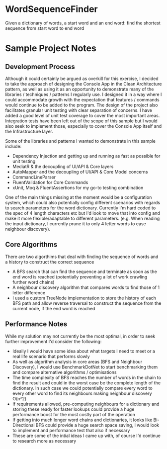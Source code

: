 # WordSequenceFinder
Given a dictionary of words, a start word and an end word: find the shortest sequence from start word to end word

# Sample Project Notes
## Development Process
Although it could certainly be argued as overkill for this exercise, I decided to take the approach of designing the Console App in the Clean Architecture pattern, as well as using it as an opportunity to demonstrate many of the libraries / techniques / patterns I regularly use.
I designed it in a way where I could accommodate growth with the expectation that features / commands would continue to be added to the program.
The design of the project also facilitates granular unit testing with clear separation of concerns. I have added a good level of unit test coverage to cover the most important areas. Integration tests have been left out of the scope of this sample but I would also seek to implement those, especially to cover the Console App itself and the Infrastructure layer.

Some of the libraries and patterns I wanted to demonstrate in this sample include:
  - Dependency Injection and getting up and running as fast as possible for unit testing
  - MediatR & the decoupling of UI/API & Core layers
  - AutoMapper and the decoupling of UI/API & Core Model concerns
  - CommandLineParser
  - FluentValidation for Core Commands
  - xUnit, Moq & FluentAssertions for my go-to testing combination

One of the main things missing at the moment would be a configuration system, which could also potentially config different scenarios with regards to search parameters for the word dictionary.
Currently I'm hard coded to the spec of 4 length characters etc but I'd look to move that into config and make it more flexible/adaptable to different parameters.
(e.g. When reading the input dictionary, I currently prune it to only 4 letter words to ease neighbour discovery).

## Core Algorithms
There are two algorthims that deal with finding the sequence of words and a history to construct the correct sequence
  - A BFS search that can find the sequence and terminate as soon as the end word is reached (potentially preventing a lot of work crawling further word chains)
  - A neighbour discovery algorithm that compares words to find those of 1 letter difference
  - I used a custom TreeNode implementation to store the history of each BFS path and allow reverse traversal to construct the sequence from the current node, if the end word is reached
  
## Performance Notes
While my solution may not currently be the most optimal, in order to seek further improvement I'd consider the following:
  - Ideally I would have some idea about what targets I need to meet or a real life scenario that performs slowly
  - As well as algorithm analysis in core areas (BFS and Neighbour Discovery), I would use BenchmarkDotNet to start benchmarking them and compare alternative algorithms / optimisations
  - The time complexity of BFS reaches the number of words in the chain to find the result and could in the worst case be the complete length of the dictionary. In such case we could potentially compare every word to every other word to find its neighbours making neighbour discovery O(n^2)
  - If requirements allowed, pre-computing neighbours for a dictionary and storing these ready for faster lookups could provide a huge performance boost for the most costly part of the operation
  - If getting into much longer word chains and dictionaries, it looks like Bi-Directional BFS could provide a huge search space saving, I would look to implement and performance test that also if necessary
  - These are some of the intial ideas I came up with, of course I'd continue to research more as necessary
